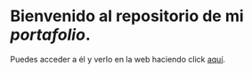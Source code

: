 # Bienvenido al repositorio de mi _portafolio_. 

Puedes acceder a él y verlo en la web haciendo click [aquí](https://menychavez.github.io/index.html).
